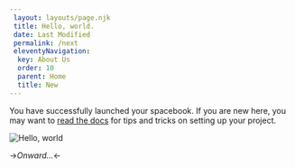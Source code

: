 ```yaml
---
 layout: layouts/page.njk
 title: Hello, world.
 date: Last Modified 
 permalink: /next
 eleventyNavigation:
  key: About Us
  order: 10
  parent: Home
  title: New
---
```

You have successfully launched your spacebook. If you are new here, you may want to [read the docs](https://spacebook.app/) for tips and tricks on setting up your project.

![Hello, world](/content/images/hello.jpg)

->*Onward...*<-



